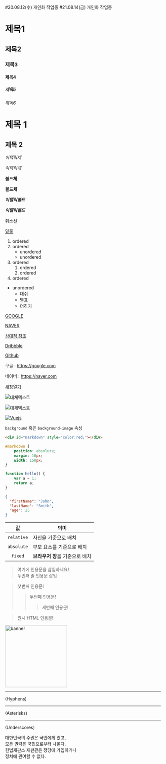 <!-- 제목 -->

#20.08.12(수) 개인화 작업중
#21.08.14(금) 개인화 작업중

# 제목1
## 제목2
### 제목3
#### 제목4
##### 제목5
###### 제목6

제목 1
===

제목 2
---


<!-- 강조 -->

*이택릭체*

_이택릭체_

**볼드체**

__볼드체__

**_이탤릭볼드_**

__*이탤릭볼드*__

~~취소선~~

<u>밑줄</u>



<!-- 목록(List) -->

1. ordered
1. ordered
    - unordered
    - unordered
1. ordered
    1. ordered
    1. ordered
1. ordered

- unordered
    - 대쉬
    * 별표
    + 더하기



<!-- 링크 -->

[GOOGLE](https://google.com)

[NAVER](https://naver.com "네이버")

[상대적 참조](../users/login)

[Dribbble][Dribbble link]

[Github][1]

구글 : https://google.com

네이버 : <https://naver.com>

<a href="#" target="_blank">새창열기</a>

[Dribbble link]: https://dribbble.com
[1]: https://github.com




<!-- 이미지 -->

![대체텍스트](https://kr.vuejs.org/images/logo.png "title")

![대체텍스트][img]

[img]: https://kr.vuejs.org/images/logo.png "title"

[![Vuejs](https://kr.vuejs.org/images/logo.png)](https://kr.vuejs.org/v2/guide/index.html)




<!-- 코드 -->

`background` 혹은 `background-image` 속성

```html
<div id="markdown" style="color:red;"></div>
```

```css
#markdown {
    position: absolute;
    margin: 10px;
    width: 150px;
}
```

```javascript
function hello() {
    var a = 1;
    return a;
}
```

```json
{
  "firstName": "John",
  "lastName": "Smith",
  "age": 25
}
```




<!-- 표 -->

값 | 의미
:--:|--
`relative` | 자신을 기준으로 배치
`absolute` | 부모 요소를 기준으로 배치
`fixed` | **브라우저 창**을 기준으로 배치





<!-- 인용문 -->

> 여기에 인용문을 삽입하세요!  
>두번째 줄 인용문 삽입

> 첫번째 인용문!
>> 두번째 인용문!
>>> 세번째 인용문!




<!-- 원시 HTML -->

<blockquote>원시 HTML 인용문!</blockquote>

<img src="https://kr.vuejs.org/images/logo.png" alt="banner" width="200">



<!-- 수평선과 줄바꿈 -->

---
(Hyphens)

***
(Asterisks)

___
(Underscores)


대한민국의 주권은 국민에게 있고,  
모든 권력은 국민으로부터 나온다.  
헌법재판소 재판관은 정당에 가입하거나<br>
정치에 관여할 수 없다.
